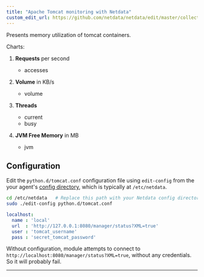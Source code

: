 ```yaml
---
title: "Apache Tomcat monitoring with Netdata"
custom_edit_url: https://github.com/netdata/netdata/edit/master/collectors/python.d.plugin/tomcat/README.md
---
```




Presents memory utilization of tomcat containers.

Charts:

1.  **Requests** per second

    -   accesses

2.  **Volume** in KB/s

    -   volume

3.  **Threads**

    -   current
    -   busy

4.  **JVM Free Memory** in MB

    -   jvm

## Configuration

Edit the `python.d/tomcat.conf` configuration file using `edit-config` from the your agent's [config
directory](/docs/agent/step-by-step/step-04#find-your-netdataconf-file), which is typically at `/etc/netdata`.

```bash
cd /etc/netdata   # Replace this path with your Netdata config directory, if different
sudo ./edit-config python.d/tomcat.conf
```

```yaml
localhost:
  name : 'local'
  url  : 'http://127.0.0.1:8080/manager/status?XML=true'
  user : 'tomcat_username'
  pass : 'secret_tomcat_password'
```

Without configuration, module attempts to connect to `http://localhost:8080/manager/status?XML=true`, without any credentials.
So it will probably fail.

---


